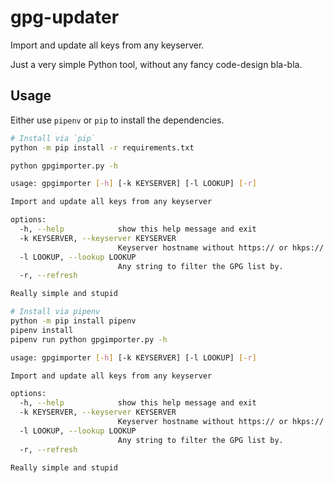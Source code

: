 # gpg-updater

Import and update all keys from any keyserver.

Just a very simple Python tool, without any fancy code-design bla-bla.

## Usage

Either use `pipenv` or `pip` to install the dependencies.

```bash
# Install via `pip`
python -m pip install -r requirements.txt

python gpgimporter.py -h

usage: gpgimporter [-h] [-k KEYSERVER] [-l LOOKUP] [-r]

Import and update all keys from any keyserver

options:
  -h, --help            show this help message and exit
  -k KEYSERVER, --keyserver KEYSERVER
                        Keyserver hostname without https:// or hkps:// prefix.
  -l LOOKUP, --lookup LOOKUP
                        Any string to filter the GPG list by.
  -r, --refresh

Really simple and stupid
```

```bash
# Install via pipenv
python -m pip install pipenv
pipenv install
pipenv run python gpgimporter.py -h

usage: gpgimporter [-h] [-k KEYSERVER] [-l LOOKUP] [-r]

Import and update all keys from any keyserver

options:
  -h, --help            show this help message and exit
  -k KEYSERVER, --keyserver KEYSERVER
                        Keyserver hostname without https:// or hkps:// prefix.
  -l LOOKUP, --lookup LOOKUP
                        Any string to filter the GPG list by.
  -r, --refresh

Really simple and stupid
```
